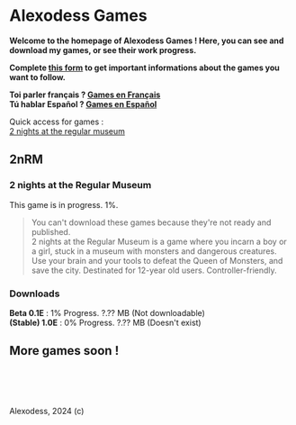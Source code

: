 # Alexodess Games
**Welcome to the homepage of Alexodess Games ! Here, you can see and download my games, or see their work progress.**

**Complete [this form](/sub.html) to get important informations about the games you want to follow.**

**Toi parler français ? [Games en Français](/fr.md)**\
**Tú hablar Español ? [Games en Español](/es.md)**

Quick access for games :\
[2 nights at the regular museum](#2nrm)

## 2nRM
### 2 nights at the Regular Museum
This game is in progress. 1%.
> You can't download these games because they're not ready and published.\
> 2 nights at the Regular Museum is a game where you incarn a boy or a girl, stuck in a museum with monsters and dangerous creatures. Use your brain and your tools to defeat the Queen of Monsters, and save the city. Destinated for 12-year old users. Controller-friendly.

### Downloads
**Beta 0.1E** : 1% Progress. ?.?? MB (Not downloadable)\
**(Stable) 1.0E** : 0% Progress. ?.?? MB (Doesn't exist)

## More games soon !
\
\
\
\
Alexodess, 2024 (c)

